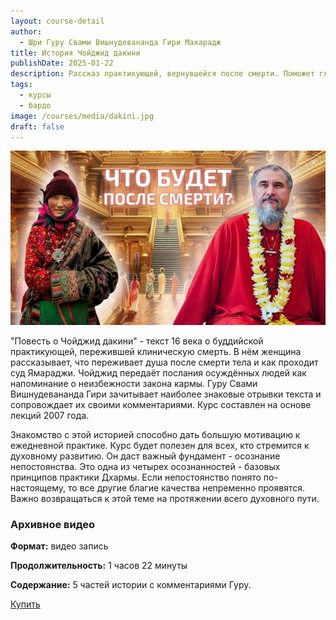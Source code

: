 ```yaml
---
layout: course-detail
author:
  - Шри Гуру Свами Вишнудевананда Гири Махарадж
title: История Чойджид дакини
publishDate: 2025-01-22
description: Рассказ практикующей, вернувшейся после смерти. Поможет глубже понять Путь Дхармы, зародить сильную мотивацию к ежедневной практике
tags:
  - курсы
  - бардо
image: /courses/media/dakini.jpg
draft: false
---
```

![бардо](/courses/media/dakini.jpg)

"Повесть о Чойджид дакини" - текст 16 века о буддийской практикующей, пережившей клиническую смерть. В нём женщина рассказывает, что переживает душа после смерти тела и как проходит суд Ямараджи. Чойджид передаёт послания осуждённых людей как напоминание о неизбежности закона кармы. Гуру Свами Вишнудевананда Гири зачитывает наиболее знаковые отрывки текста и сопровождает их своими комментариями. Курс составлен на основе лекций 2007 года.

Знакомство с этой историей способно дать большую мотивацию к ежедневной практике. Курс будет полезен для всех, кто стремится к духовному развитию. Он даст важный фундамент - осознание непостоянства. Это одна из четырех осознанностей - базовых принципов практики Дхармы. Если непостоянство понято по-настоящему, то все другие благие качества непременно проявятся. Важно возвращаться к этой теме на протяжении всего духовного пути.

### **Архивное видео**

**Формат:** видео запись

**Продолжительность:** 1 часов 22 минуты

**Содержание:** 5 частей истории с комментариями Гуру.

<div class="buy-link">

[Купить](https://www.dattatreya.space/enroll/3190862)
</div>

